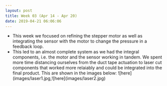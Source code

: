 ```yaml
---
layout: post
title: Week 03 (Apr 14 - Apr 20)
date: 2019-04-21 06:06:06
---
```


<ul>
  <li>This week we focused on refining the stepper motor as well as integrating the sensor with the motor to change the pressure in a feedback loop.</li>
    <li>This led to an almost complete system as we had the integral components, i.e. the motor and the sensor working in tandem. We spent more time distancing ourselves from the duct tape actuation to laser cut components that worked more relaiably and could be integrated into the final product. This are shown in the images below: ![here](images/laser1.jpg,![here](images/laser2.jpg)</li>

</ul>
